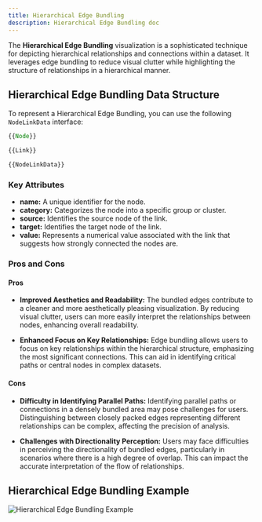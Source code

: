 ```yaml
---
title: Hierarchical Edge Bundling
description: Hierarchical Edge Bundling doc
---
```


The **Hierarchical Edge Bundling** visualization is a sophisticated technique for depicting hierarchical relationships and connections within a dataset. It leverages edge bundling to reduce visual clutter while highlighting the structure of relationships in a hierarchical manner.

## Hierarchical Edge Bundling Data Structure

To represent a Hierarchical Edge Bundling, you can use the following `NodeLinkData` interface:

```typescript
{{Node}}

{{Link}}

{{NodeLinkData}}
```
### Key Attributes

- **name:** A unique identifier for the node.
- **category:** Categorizes the node into a specific group or cluster.
- **source:** Identifies the source node of the link.
- **target:** Identifies the target node of the link.
- **value:** Represents a numerical value associated with the link that suggests how strongly connected the nodes are.

### Pros and Cons

#### Pros
- **Improved Aesthetics and Readability:** The bundled edges contribute to a cleaner and more aesthetically pleasing visualization. By reducing visual clutter, users can more easily interpret the relationships between nodes, enhancing overall readability.

- **Enhanced Focus on Key Relationships:** Edge bundling allows users to focus on key relationships within the hierarchical structure, emphasizing the most significant connections. This can aid in identifying critical paths or central nodes in complex datasets.

#### Cons
- **Difficulty in Identifying Parallel Paths:** Identifying parallel paths or connections in a densely bundled area may pose challenges for users. Distinguishing between closely packed edges representing different relationships can be complex, affecting the precision of analysis.

- **Challenges with Directionality Perception:** Users may face difficulties in perceiving the directionality of bundled edges, particularly in scenarios where there is a high degree of overlap. This can impact the accurate interpretation of the flow of relationships.

## Hierarchical Edge Bundling Example

![Hierarchical Edge Bundling Example](/Illustry-monorepo/hierarchical-edge-bundling.gif)